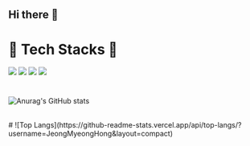 ## Hi there 👋

<!--
**JeongMyeongHong/JeongMyeongHong** is a ✨ _special_ ✨ repository because its `README.md` (this file) appears on your GitHub profile.

Here are some ideas to get you started:

- 🔭 I’m currently working on ...
- 🌱 I’m currently learning ...
- 👯 I’m looking to collaborate on ...
- 🤔 I’m looking for help with ...
- 💬 Ask me about ...
- 📫 How to reach me: ...
- 😄 Pronouns: ...
- ⚡ Fun fact: ...
-->

# 🔧 Tech Stacks 🔧
<img src="https://img.shields.io/badge/Python-F7DF1E?style=flat&logo=python&logoColor=#3776AB"/> <img src="https://img.shields.io/badge/FastAPI-3F5DFF?style=flat&logo=fastapi&logoColor=#009688"/> <img src="https://img.shields.io/badge/OpenCV-4479A1?style=flat&logo=opencv&logoColor=#5C3EE8"/> <img src="https://img.shields.io/badge/SpringBoot-0052CC?style=flat&logo=springboot&logoColor=#6DB33F"/>
<br/>

# 
![Anurag's GitHub stats](https://github-readme-stats.vercel.app/api/?username=JeongMyeongHong&show_icons=true&title_color=fff&icon_color=79ff97&text_color=9f9f9f&bg_color=151515)

<br/>
#  
![Top Langs](https://github-readme-stats.vercel.app/api/top-langs/?username=JeongMyeongHong&layout=compact)
